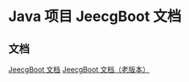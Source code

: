 # Java 项目 JeecgBoot 文档

## 文档

[JeecgBoot 文档](https://help.jeecg.com/)
[JeecgBoot 文档（老版本）](https://doc.jeecg.com/2043868)
